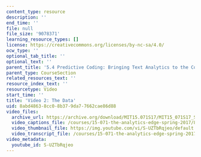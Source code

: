 ```yaml
---
content_type: resource
description: ''
end_time: ''
file: null
file_size: '9078371'
learning_resource_types: []
license: https://creativecommons.org/licenses/by-nc-sa/4.0/
ocw_type: ''
optional_tab_title: ''
optional_text: ''
parent_title: '5.4 Predictive Coding: Bringing Text Analytics to the Courtroom  (Recitation)'
parent_type: CourseSection
related_resources_text: ''
resource_index_text: ''
resourcetype: Video
start_time: ''
title: 'Video 2: The Data'
uid: 8abd4863-8cc0-8b37-9da7-7662cae86d88
video_files:
  archive_url: https://archive.org/download/MIT15.071S17/MIT15_071S17_Session_5.4.03_300k.mp4
  video_captions_file: /courses/15-071-the-analytics-edge-spring-2017/847f0c77872d5512ad57ed1ab5a72aa7_S-UZTbRqjeo.vtt
  video_thumbnail_file: https://img.youtube.com/vi/S-UZTbRqjeo/default.jpg
  video_transcript_file: /courses/15-071-the-analytics-edge-spring-2017/72f1f5ef5a42b0681592fb25d0c3e89e_S-UZTbRqjeo.pdf
video_metadata:
  youtube_id: S-UZTbRqjeo
---
```

